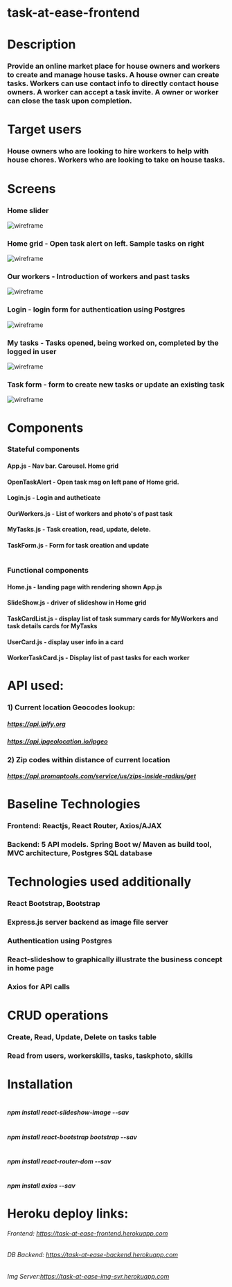 # task-at-ease-frontend
#
# Description
### Provide an online market place for house owners and workers to create and manage house tasks. A house owner can create tasks. Workers can use contact info to directly contact house owners. A worker can accept a task invite. A owner or worker can close the task upon completion.
# 
# Target users
### House owners who are looking to hire workers to help with house chores. Workers who are looking to take on house tasks.
# 
# Screens
### Home slider
![wireframe](./wireframe/HomeSlider.PNG)
### Home grid - Open task alert on left. Sample tasks on right
![wireframe](./wireframe/HomeGrid.PNG)
### Our workers - Introduction of workers and past tasks
![wireframe](./wireframe/OurWorkers.PNG)
### Login - login form for authentication using Postgres
![wireframe](./wireframe/Login.PNG)
### My tasks - Tasks opened, being worked on, completed by the logged in user
![wireframe](./wireframe/MyTasks.PNG)
### Task form - form to create new tasks or update an existing task
![wireframe](./wireframe/TaskForm.PNG)
# 
# Components
### Stateful components
#### App.js - Nav bar. Carousel. Home grid
#### OpenTaskAlert - Open task msg on left pane of Home grid.
#### Login.js - Login and autheticate
#### OurWorkers.js - List of workers and photo's of past task
#### MyTasks.js - Task creation, read, update, delete.
#### TaskForm.js - Form for task creation and update
# 
### Functional components
#### Home.js - landing page with rendering shown App.js
#### SlideShow.js - driver of slideshow in Home grid
#### TaskCardList.js - display list of task summary cards for MyWorkers and task details cards for MyTasks
#### UserCard.js - display user info in a card
#### WorkerTaskCard.js - Display list of past tasks for each worker
# 
# API used: 
### 1) Current location Geocodes lookup:
##### https://api.ipify.org
##### https://api.ipgeolocation.io/ipgeo
### 2) Zip codes within distance of current location
##### https://api.promaptools.com/service/us/zips-inside-radius/get
# 
# Baseline Technologies
### Frontend: Reactjs, React Router, Axios/AJAX
### Backend: 5 API models. Spring Boot w/ Maven as build tool, MVC architecture, Postgres SQL database
#
# Technologies used additionally
### React Bootstrap, Bootstrap
### Express.js server backend as image file server 
### Authentication using Postgres
### React-slideshow to graphically illustrate the business concept in home page
### Axios for API calls
# 
# CRUD operations
### Create, Read, Update, Delete on tasks table  
### Read from users, workerskills, tasks, taskphoto, skills
#
# Installation
#
##### npm install react-slideshow-image --sav
#
##### npm install react-bootstrap bootstrap --sav
#
##### npm install react-router-dom --sav
# 
##### npm install axios --sav
#
# Heroku deploy links:
###### Frontend: https://task-at-ease-frontend.herokuapp.com   
###### DB Backend: https://task-at-ease-backend.herokuapp.com   
###### Img Server:https://task-at-ease-img-svr.herokuapp.com   